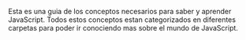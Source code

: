 Esta es una guia de los conceptos necesarios para saber y aprender JavaScript. Todos estos conceptos estan categorizados en diferentes carpetas para poder ir conociendo mas sobre el mundo de JavaScript.